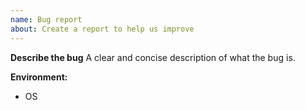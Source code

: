 ```yaml
---
name: Bug report
about: Create a report to help us improve
---
```


<!--
    Hello, thanks for reporting a bug.

    Please understand, that without clear explanations and useful info
    the issue may be closed as unreproducible.

    Thanks.
-->

**Describe the bug**
A clear and concise description of what the bug is.

**Environment:**
- OS